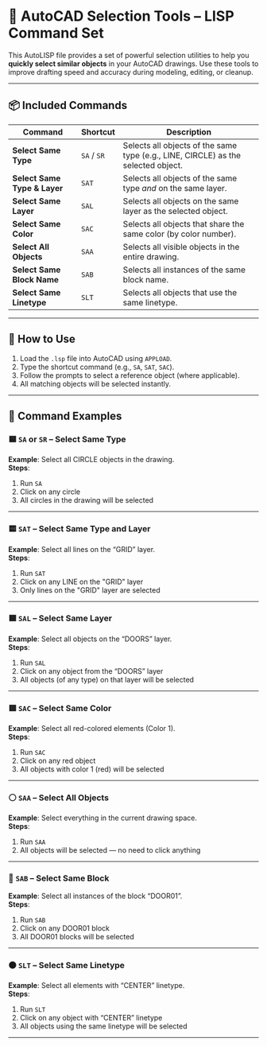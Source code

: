 # 🔧 AutoCAD Selection Tools – LISP Command Set

This AutoLISP file provides a set of powerful selection utilities to help you **quickly select similar objects** in your AutoCAD drawings. Use these tools to improve drafting speed and accuracy during modeling, editing, or cleanup.

---

## 📦 Included Commands

| Command | Shortcut | Description |
|---------|----------|-------------|
| **Select Same Type**          | `SA` / `SR` | Selects all objects of the same type (e.g., LINE, CIRCLE) as the selected object. |
| **Select Same Type & Layer** | `SAT`       | Selects all objects of the same type *and* on the same layer. |
| **Select Same Layer**        | `SAL`       | Selects all objects on the same layer as the selected object. |
| **Select Same Color**        | `SAC`       | Selects all objects that share the same color (by color number). |
| **Select All Objects**       | `SAA`       | Selects all visible objects in the entire drawing. |
| **Select Same Block Name**   | `SAB`       | Selects all instances of the same block name. |
| **Select Same Linetype**     | `SLT`       | Selects all objects that use the same linetype. |

---

## 🚀 How to Use

1. Load the `.lsp` file into AutoCAD using `APPLOAD`.
2. Type the shortcut command (e.g., `SA`, `SAT`, `SAC`).
3. Follow the prompts to select a reference object (where applicable).
4. All matching objects will be selected instantly.

---

## 🧪 Command Examples

### 🟦 `SA` or `SR` – Select Same Type  
**Example**: Select all CIRCLE objects in the drawing.  
**Steps**:  
1. Run `SA`  
2. Click on any circle  
3. All circles in the drawing will be selected

---

### 🟨 `SAT` – Select Same Type and Layer  
**Example**: Select all lines on the “GRID” layer.  
**Steps**:  
1. Run `SAT`  
2. Click on any LINE on the "GRID" layer  
3. Only lines on the "GRID" layer are selected

---

### 🟩 `SAL` – Select Same Layer  
**Example**: Select all objects on the “DOORS” layer.  
**Steps**:  
1. Run `SAL`  
2. Click on any object from the “DOORS” layer  
3. All objects (of any type) on that layer will be selected

---

### 🟥 `SAC` – Select Same Color  
**Example**: Select all red-colored elements (Color 1).  
**Steps**:  
1. Run `SAC`  
2. Click on any red object  
3. All objects with color 1 (red) will be selected

---

### ⚪ `SAA` – Select All Objects  
**Example**: Select everything in the current drawing space.  
**Steps**:  
1. Run `SAA`  
2. All objects will be selected — no need to click anything

---

### 🔲 `SAB` – Select Same Block  
**Example**: Select all instances of the block “DOOR01”.  
**Steps**:  
1. Run `SAB`  
2. Click on any DOOR01 block  
3. All DOOR01 blocks will be selected

---

### ⚫ `SLT` – Select Same Linetype  
**Example**: Select all elements with “CENTER” linetype.  
**Steps**:  
1. Run `SLT`  
2. Click on any object with “CENTER” linetype  
3. All objects using the same linetype will be selected

---





